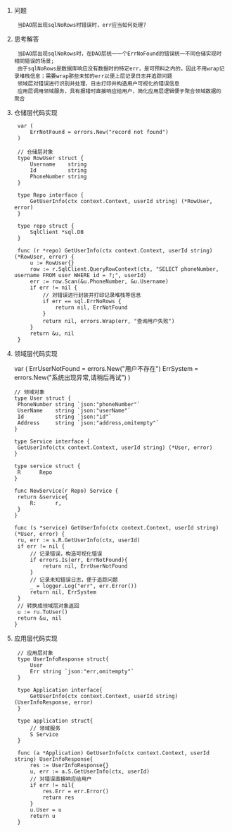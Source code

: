 1. 问题

        当DAO层出现sqlNoRows时错误时，err应当如何处理?
        
2. 思考解答
    
        当DAO层出现sqlNoRows时，在DAO层统一一个ErrNoFound的错误统一不同仓储实现时相同错误的场景;
        由于sqlNoRows是数据库响应没有数据时的特定err，是可预料之内的，因此不用wrap记录堆栈信息；需要wrap那些未知的err以便上层记录日志并追踪问题
        领域层对错误进行识别并处理，日志打印并构造用户可视化的错误信息
        应用层调用领域服务，具有报错时直接响应给用户，简化应用层逻辑便于聚合领域数据的聚合
        
3. 仓储层代码实现 

        var (
        	ErrNotFound = errors.New("record not found")
        )
        
        // 仓储层对象
        type RowUser struct {
        	Username    string
        	Id          string
        	PhoneNumber string
        }
        
        type Repo interface {
        	GetUserInfo(ctx context.Context, userId string) (*RowUser, error)
        }
        
        type repo struct {
        	SqlClient *sql.DB
        }
        
        func (r *repo) GetUserInfo(ctx context.Context, userId string) (*RowUser, error) {
        	u := RowUser{}
        	row := r.SqlClient.QueryRowContext(ctx, "SELECT phoneNumber, username FROM user WHERE id = ?;", userId)
        	err := row.Scan(&u.PhoneNumber, &u.Username)
        	if err != nil {
        	    // 对错误进行封装并打印记录堆栈等信息
        		if err == sql.ErrNoRows {
        			return nil, ErrNotFound
        		}
        		return nil, errors.Wrap(err, "查询用户失败")
        	}
        	return &u, nil
        }  

4. 领域层代码实现
      
      var (
        ErrUserNotFound = errors.New("用户不存在")
        ErrSystem = errors.New("系统出现异常,请稍后再试")
      )
      
       // 领域对象
       type User struct {
       	PhoneNumber string `json:"phoneNumber"`
       	UserName    string `json:"userName"`
       	Id          string `json:"id"`
       	Address     string `json:"address,omitempty"`
       }
       
       type Service interface {
       	GetUserInfo(ctx context.Context, userId string) (*User, error)
       }
       
       type service struct {
       	R      Repo
       }
       
       func NewService(r Repo) Service {
       	return &service{
       		R:      r,
       	}
       }
       
       func (s *service) GetUserInfo(ctx context.Context, userId string) (*User, error) {
       	ru, err := s.R.GetUserInfo(ctx, userId)
       	if err != nil {
       	    // 记录错误，构造可视化错误
       	    if errors.Is(err, ErrNotFound){
       	        return nil, ErrUserNotFound
       	    }
       	    // 记录未知错误日志，便于追踪问题
            _ = logger.Log("err", err.Error())
       		return nil, ErrSystem
       	}
       	// 转换成领域层对象返回
       	u := ru.ToUser()
       	return &u, nil
       }
 
5. 应用层代码实现

        // 应用层对象
        type UserInfoResponse struct{
            User
            Err string `json:"err,omitempty"`
        }
        
        type Application interface{
            GetUserInfo(ctx context.Context, userId string) (UserInfoResponse, error)
        }
        
        type application struct{
            // 领域服务
            S Service
        }
        
        func (a *Application) GetUserInfo(ctx context.Context, userId string) UserInfoResponse{
            res := UserInfoResponse{}
            u, err := a.S.GetUserInfo(ctx, userId)
            // 对错误直接响应给用户
            if err != nil{
                res.Err = err.Error()
                return res
            }
            u.User = u
            return u
        }
        
        